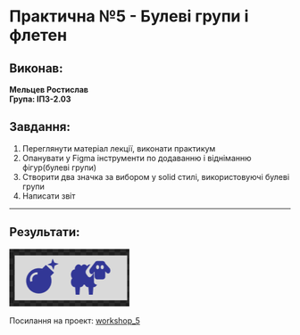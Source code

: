 # Практична №5 - Булеві групи і флетен

## Виконав:  
**Мельцев Ростислав**  
**Група: ІПЗ-2.03**  

## Завдання:
1. Переглянути матеріал лекції, виконати практикум
2. Опанувати у Figma інструменти по додаванню і відніманню фігур(булеві групи)
3. Створити два значка за вибором у solid стилі, використовуючі булеві групи
4. Написати звіт

---
## Результати:  
<img src="Images/Icons.png"/>

Посилання на проект: [workshop_5](https://www.figma.com/design/138qA0cYf1BYJHqAdRjfFp/Untitled?node-id=1-61&t=ziQL0nOA4rb7i3qb-1)
